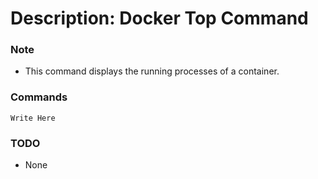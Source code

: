 # Description: Docker Top Command

### Note
* This command displays the running processes of a container.

### Commands
```
Write Here
```

### TODO
* None

